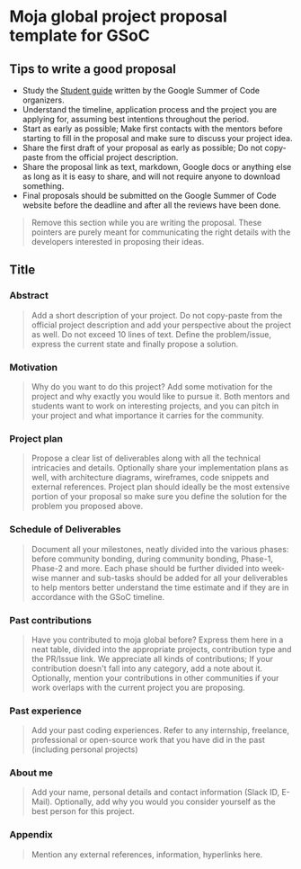 # Moja global project proposal template for GSoC

## Tips to write a good proposal

- Study the [Student guide](https://google.github.io/gsocguides/student/) written by the Google Summer of Code organizers.
- Understand the timeline, application process and the project you are applying for, assuming best intentions throughout the period.
- Start as early as possible; Make first contacts with the mentors before starting to fill in the proposal and make sure to discuss your project idea.
- Share the first draft of your proposal as early as possible; Do not copy-paste from the official project description.
- Share the proposal link as text, markdown, Google docs or anything else as long as it is easy to share, and will not require anyone to download something.
- Final proposals should be submitted on the Google Summer of Code website before the deadline and after all the reviews have been done. 

> Remove this section while you are writing the proposal. These pointers are purely meant for communicating the right details with the developers interested in proposing their ideas.

## Title

### Abstract

> Add a short description of your project. Do not copy-paste from the official project description and add your perspective about the project as well. Do not exceed 10 lines of text. Define the problem/issue, express the current state and finally propose a solution.

### Motivation

> Why do you want to do this project? Add some motivation for the project and why exactly you would like to pursue it. Both mentors and students want to work on interesting projects, and you can pitch in your project and what importance it carries for the community.

### Project plan

> Propose a clear list of deliverables along with all the technical intricacies and details. Optionally share your implementation plans as well, with architecture diagrams, wireframes, code snippets and external references. Project plan should ideally be the most extensive portion of your proposal so make sure you define the solution for the problem you proposed above.

### Schedule of Deliverables

> Document all your milestones, neatly divided into the various phases: before community bonding, during community bonding, Phase-1, Phase-2 and more. Each phase should be further divided into week-wise manner and sub-tasks should be added for all your deliverables to help mentors better understand the time estimate and if they are in accordance with the GSoC timeline.

### Past contributions

> Have you contributed to moja global before? Express them here in a neat table, divided into the appropriate projects, contribution type and the PR/Issue link. We appreciate all kinds of contributions; If your contribution doesn't fall into any category, add a note about it. Optionally, mention your contributions in other communities if your work overlaps with the current project you are proposing.

### Past experience

> Add your past coding experiences. Refer to any internship, freelance, professional or open-source work that you have did in the past (including personal projects)

### About me

> Add your name, personal details and contact information (Slack ID, E-Mail). Optionally, add why you would you consider yourself as the best person for this project.

### Appendix

> Mention any external references, information, hyperlinks here.
